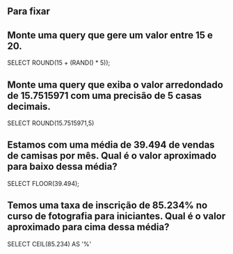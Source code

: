 ## Para fixar
## Monte uma query que gere um valor entre 15 e 20.
SELECT ROUND(15 + (RAND()  * 5)); 
## Monte uma query que exiba o valor arredondado de 15.7515971 com uma precisão de 5 casas decimais.
SELECT ROUND(15.7515971,5)

## Estamos com uma média de 39.494 de vendas de camisas por mês. Qual é o valor aproximado para baixo dessa média?
SELECT FLOOR(39.494);
## Temos uma taxa de inscrição de 85.234% no curso de fotografia para iniciantes. Qual é o valor aproximado para cima dessa média?
SELECT CEIL(85.234) AS '%'